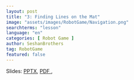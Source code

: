 ```yaml
---
layout: post
title: "3: Finding Lines on the Mat"
image: "assets/images/RobotGame/Navigation.png"
searchterms: "lesson"
language: "en"
categories: [ Robot Game ]
author: SeshanBrothers
tag: RobotGame
featured: false
---
```




Slides:
<a href="/translations/en-us/RobotGame/FindingLines.pptx">PPTX</a>,
<a href="/translations/en-us/RobotGame/FindingLines.pdf">PDF </a>,
